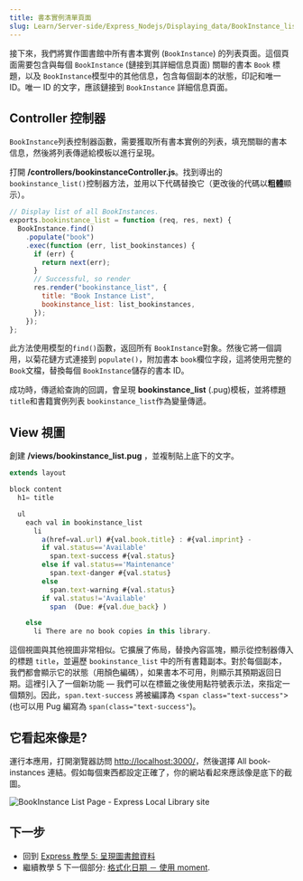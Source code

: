 ```yaml
---
title: 書本實例清單頁面
slug: Learn/Server-side/Express_Nodejs/Displaying_data/BookInstance_list_page
---
```


接下來，我們將實作圖書館中所有書本實例 (`BookInstance`) 的列表頁面。這個頁面需要包含與每個 `BookInstance` (鏈接到其詳細信息頁面) 關聯的書本 `Book` 標題，以及 `BookInstance`模型中的其他信息，包含每個副本的狀態，印記和唯一 ID。唯一 ID 的文字，應該鏈接到 `BookInstance` 詳細信息頁面。

## Controller 控制器

`BookInstance`列表控制器函數，需要獲取所有書本實例的列表，填充關聯的書本信息，然後將列表傳遞給模板以進行呈現。

打開 **/controllers/bookinstanceController.js**。找到導出的 `bookinstance_list()`控制器方法，並用以下代碼替換它（更改後的代碼以**粗體**顯示）。

```js
// Display list of all BookInstances.
exports.bookinstance_list = function (req, res, next) {
  BookInstance.find()
    .populate("book")
    .exec(function (err, list_bookinstances) {
      if (err) {
        return next(err);
      }
      // Successful, so render
      res.render("bookinstance_list", {
        title: "Book Instance List",
        bookinstance_list: list_bookinstances,
      });
    });
};
```

此方法使用模型的`find()`函數，返回所有 `BookInstance`對象。然後它將一個調用，以菊花鏈方式連接到 `populate()`，附加書本 `book`欄位字段，這將使用完整的 `Book`文檔，替換每個 `BookInstance`儲存的書本 ID。

成功時，傳遞給查詢的回調，會呈現 **bookinstance_list** (.pug)模板，並將標題`title`和書籍實例列表 `bookinstance_list`作為變量傳遞。

## View 視圖

創建 **/views/bookinstance_list.pug** ，並複制貼上底下的文字。

```js
extends layout

block content
  h1= title

  ul
    each val in bookinstance_list
      li
        a(href=val.url) #{val.book.title} : #{val.imprint} -
        if val.status=='Available'
          span.text-success #{val.status}
        else if val.status=='Maintenance'
          span.text-danger #{val.status}
        else
          span.text-warning #{val.status}
        if val.status!='Available'
          span  (Due: #{val.due_back} )

    else
      li There are no book copies in this library.
```

這個視圖與其他視圖非常相似。它擴展了佈局，替換內容區塊，顯示從控制器傳入的標題 `title`，並遍歷 `bookinstance_list` 中的所有書籍副本。對於每個副本，我們都會顯示它的狀態（用顏色編碼），如果書本不可用，則顯示其預期返回日期。這裡引入了一個新功能 — 我們可以在標籤之後使用點符號表示法，來指定一個類別。因此，`span.text-success` 將被編譯為 <`span class="text-success"`> (也可以用 Pug 編寫為 `span(class="text-success"`)。

## 它看起來像是?

運行本應用，打開瀏覽器訪問 <http://localhost:3000/>，然後選擇 All book-instances 連結。假如每個東西都設定正確了，你的網站看起來應該像是底下的截圖。

![BookInstance List Page - Express Local Library site](locallibary_express_bookinstance_list.png)

## 下一步

- 回到 [Express 教學 5: 呈現圖書館資料](/zh-TW/docs/Learn/Server-side/Express_Nodejs/Displaying_data)
- 繼續教學 5 下一個部分: [格式化日期 － 使用 moment](/zh-TW/docs/Learn/Server-side/Express_Nodejs/Displaying_data/Date_formatting_using_moment).
